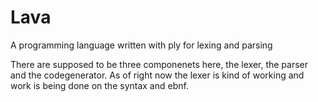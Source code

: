 # Lava

A programming language written with ply for lexing and parsing

There are supposed to be three componenets here, the lexer, the parser and the codegenerator. 
As of right now the lexer is kind of working and work is being done on the syntax and ebnf.